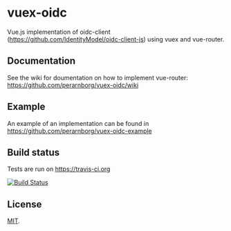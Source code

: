 # vuex-oidc

Vue.js implementation of oidc-client (https://github.com/IdentityModel/oidc-client-js) using vuex and vue-router.

## Documentation

See the wiki for doumentation on how to implement vue-router: https://github.com/perarnborg/vuex-oidc/wiki

## Example

An example of an implementation can be found in https://github.com/perarnborg/vuex-oidc-example

## Build status

Tests are run on https://travis-ci.org

[![Build Status](https://travis-ci.org/perarnborg/vuex-oidc.svg?branch=master)](https://travis-ci.org/perarnborg/vuex-oidc)

## License

[MIT](LICENSE).
